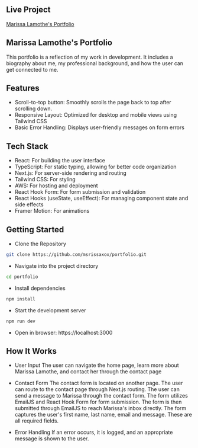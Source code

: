 ## Live Project
<a href="https://www.marissalamothe.dev" target="_blank"> Marissa Lamothe's Portfolio</a>
## Marissa Lamothe's Portfolio

This portfolio is a reflection of my work in development. It includes a biography about me, my professional background, and how the user can get connected to me. 

## Features
- Scroll-to-top button: Smoothly scrolls the page back to top after scrolling down.
- Responsive Layout: Optimized for desktop and mobile views using Tailwind CSS
- Basic Error Handling: Displays user-friendly messages on form errors
## Tech Stack
- React: For building the user interface
- TypeScript: For static typing, allowing for better code organization
- Next.js: For server-side rendering and routing
- Tailwind CSS: For styling
- AWS: For hosting and deployment
- React Hook Form: For form submission and validation
- React Hooks (useState, useEffect): For managing component state and side effects 
- Framer Motion: For animations

## Getting Started
- Clone the Repository
```bash
git clone https://github.com/msrissaxox/portfolio.git
```
- Navigate into the project directory
``` bash
cd portfolio
```
- Install dependencies
``` bash
npm install
```
- Start the development server
```bash
npm run dev
```
- Open in browser: https://localhost:3000

## How It Works

- User Input
The user can navigate the home page, learn more about Marissa Lamothe, and contact her through the contact page

- Contact Form
The contact form is located on another page. The user can route to the contact page through Next.js routing. The user can send a message to Marissa through the contact form. The form utilizes EmailJS and React Hook Form for form submission. The form is then submitted through EmailJS to reach Marissa's inbox directly. The form captures the user's first name, last name, email and message. These are all required fields.  

- Error Handling
If an error occurs, it is logged, and an appropriate message is shown to the user.
